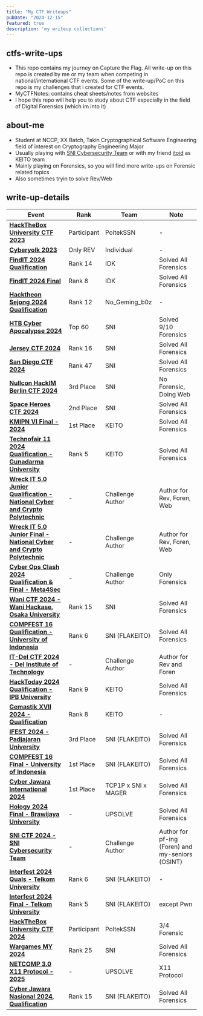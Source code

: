 ```yaml
---
title: "My CTF Writeups"
pubDate: "2024-12-15"
featured: true
description: 'my writeup collections'
---
```


## ctfs-write-ups
- This repo contains my journey on Capture the Flag. All write-up on this repo is created by me or my team when competing in national/international CTF events. Some of the write-up/PoC on this repo is my challenges that i created for CTF events.
- MyCTFNotes: contains cheat sheets/notes from websites
- I hope this repo will help you to study about CTF especially in the field of Digital Forensics (which im into it)

## about-me
- Student at NCCP, XX Batch, Takin Cryptographical Software Engineering field of interest on Cryptography Engineering Major
- Usually playing with [SNI Cybersecurity Team](https://serikatnewbie.me) or with my friend [itoid](https://github.com/lightningitoid) as KEITO team
- Mainly playing on Forensics, so you will find more write-ups on Forensic related topics
- Also sometimes tryin to solve Rev/Web 

## write-up-details

| Event | Rank | Team | Note |
|------------------------------|--------------|--------------|--------------|
| **[HackTheBox University CTF 2023](https://github.com/jonscafe/ctfs-write-ups/HTB_Univ2023)** | Participant | PoltekSSN | - |
| **[Cyberyolk 2023](https://github.com/jonscafe/ctfs-write-ups/cyberyolk-2023)** | Only REV | Individual | - |
| **[FindIT 2024 Qualification](https://github.com/jonscafe/ctfs-write-ups/findit-2024-quals)** | Rank 14 | IDK | Solved All Forensics |
| **[FindIT 2024 Final](https://github.com/jonscafe/ctfs-write-ups/findit-2024-final)** | Rank 8 | IDK | Solved All Forensics |
| **[Hacktheon Sejong 2024 Qualification](https://github.com/jonscafe/ctfs-write-ups/hacktheon-2024-quals)** | Rank 12 | No_Geming_b0z | - |
| **[HTB Cyber Apocalypse 2024](https://github.com/jonscafe/ctfs-write-ups/htb-cyberapocalypse2024)** | Top 60 | SNI | Solved 9/10 Forensics |
| **[Jersey CTF 2024](https://github.com/jonscafe/ctfs-write-ups/jerseyctf-2024)** | Rank 16 | SNI | Solved All Forensics |
| **[San Diego CTF 2024](https://github.com/jonscafe/ctfs-write-ups/sandiegoctf-2024)** | Rank 47 | SNI | Solved All Forensics |
| **[Nullcon HackIM Berlin CTF 2024](https://github.com/jonscafe/ctfs-write-ups/nullcon-hackim-berlin-2024)** | 3rd Place | SNI | No Forensic, Doing Web |
| **[Space Heroes CTF 2024](https://github.com/jonscafe/ctfs-write-ups/spaceheroes-2024)** | 2nd Place | SNI | Solved All Forensics |
| **[KMIPN VI Final - 2024](https://github.com/jonscafe/ctfs-write-ups/kmipn-vi-final)** | 1st Place | KEITO | Solved All Forensics |
| **[Technofair 11 2024 Qualification - Gunadarma University](https://github.com/jonscafe/ctfs-write-ups/technofair-11)** | Rank 5 | KEITO | Solved All Forensics |
| **[Wreck IT 5.0 Junior Qualification - National Cyber and Crypto Polytechnic](https://github.com/wondping0/WreckIT5.0_ElimChallenges/tree/main/School)** | - | Challenge Author | Author for Rev, Foren, Web |
| **[Wreck IT 5.0 Junior Final - National Cyber and Crypto Polytechnic](https://github.com/jonscafe/ctfs-write-ups/wreckit-50-jr)** | - | Challenge Author | Author for Rev, Foren, Web |
| **[Cyber Ops Clash 2024 Qualification & Final - Meta4Sec](https://github.com/jonscafe/ctfs-write-ups/cyber-ops-clash-2024)** | - | Challenge Author | Only Forensics |
| **[Wani CTF 2024 - Wani Hackase, Osaka University](https://github.com/jonscafe/ctfs-write-ups/wani-ctf-2024)** | Rank 15 | SNI | Solved All Forensics |
| **[COMPFEST 16 Qualification - University of Indonesia](https://github.com/jonscafe/ctfs-write-ups/compfest-2024-quals)** | Rank 6 | SNI (FLAKEITO) | Solved All Forensics |
| **[IT-Del CTF 2024 - Del Institute of Technology](https://github.com/jonscafe/ctfs-write-ups/itdel-ctf)** | - | Challenge Author | Author for Rev and Foren |
| **[HackToday 2024 Qualification - IPB University](https://github.com/jonscafe/ctfs-write-ups/hacktoday-2024-quals)** | Rank 9 | KEITO | Solved All Forensics |
| **[Gemastik XVII 2024 - Qualification](https://github.com/jonscafe/ctfs-write-ups/gemastik-2024-quals)** | Rank 8 | KEITO | - |
| **[IFEST 2024 - Padjajaran University](https://github.com/jonscafe/ctfs-write-ups/ifest-2024)** | 3rd Place | SNI (FLAKEITO) | Solved All Forensics |
| **[COMPFEST 16 Final - University of Indonesia](/https://github.com/jonscafe/ctfs-write-ups/compfest-2024-final)** | 1st Place | SNI (FLAKEITO) | Solved All Forensics |
| **[Cyber Jawara International 2024](https://github.com/jonscafe/ctfs-write-ups/cyberjawara-international-2024)** | 1st Place | TCP1P x SNI x MAGER | Solved All Forensics |
| **[Hology 2024 Final - Brawijaya University](https://github.com/jonscafe/ctfs-write-ups/hology-2024-final)** | - | UPSOLVE | Solved All Forensics |
| **[SNI CTF 2024 - SNI Cybersecurity Team](https://github.com/serikatnewbie/sni-ctf-2024)** | - | Challenge Author | Author for pf-ing (Foren) and my-seniors (OSINT) |
| **[Interfest 2024 Quals - Telkom University](https://github.com/jonscafe/ctfs-write-ups/interfest-2024-quals)** | Rank 6 | SNI (FLAKEITO) | - |
| **[Interfest 2024 Final - Telkom University](https://github.com/jonscafe/ctfs-write-ups/interfest-2024-final)** | Rank 5 | SNI (FLAKEITO) | except Pwn |
| **[HackTheBox University CTF 2024](https://github.com/jonscafe/ctfs-write-ups/ctfs-write-ups/hackthebox-uni-2024)** | Participant | PoltekSSN | 3/4 Forensic |
| **[Wargames MY 2024](https://github.com/jonscafe/ctfs-write-ups/wargames-my-2024)** | Rank 25 | SNI | Solved All Forensics |
| **[NETCOMP 3.0 X11 Protocol - 2025](https://github.com/jonscafe/ctfs-write-ups/blob/main/netcomp-3.0-2024)** | - | UPSOLVE | X11 Protocol |
| **[Cyber Jawara Nasional 2024, Qualification](https://github.com/jonscafe/ctfs-write-ups/blob/main/cj-nasional-2024)** | Rank 15 | SNI (FLAKEITO) | Solved All Forensics |